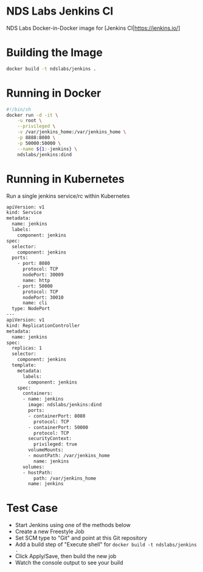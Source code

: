 # NDS Labs Jenkins CI
NDS Labs Docker-in-Docker image for [Jenkins CI|https://jenkins.io/]

# Building the Image
```bash
docker build -t ndslabs/jenkins .
```

# Running in Docker
```bash
#!/bin/sh
docker run -d -it \
    -u root \
    --privileged \
    -v /var/jenkins_home:/var/jenkins_home \
    -p 8888:8080 \
    -p 50000:50000 \
    --name ${1:-jenkins} \
    ndslabs/jenkins:dind
```

# Running in Kubernetes
Run a single jenkins service/rc within Kubernetes
```bash
apiVersion: v1
kind: Service
metadata:
  name: jenkins
  labels:
    component: jenkins
spec:
  selector:
    component: jenkins
  ports:
    - port: 8080
      protocol: TCP
      nodePort: 30009
      name: http
    - port: 50000
      protocol: TCP
      nodePort: 30010
      name: cli
  type: NodePort
---
apiVersion: v1
kind: ReplicationController
metadata:
  name: jenkins
spec:
  replicas: 1
  selector:
    component: jenkins
  template:
    metadata:
      labels:
        component: jenkins
    spec:
      containers:
      - name: jenkins
        image: ndslabs/jenkins:dind
        ports:
        - containerPort: 8080
          protocol: TCP
        - containerPort: 50000
          protocol: TCP
        securityContext:
          privileged: true
        volumeMounts:
        - mountPath: /var/jenkins_home
          name: jenkins
      volumes:
      - hostPath:
          path: /var/jenkins_home
        name: jenkins
```

# Test Case
* Start Jenkins using one of the methods below
* Create a new Freestyle Job
* Set SCM type to "Git" and point at this Git repository
* Add a build step of "Execute shell" for `docker build -t ndslabs/jenkins .`
* Click Apply/Save, then build the new job
* Watch the console output to see your build
